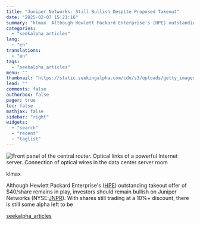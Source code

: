 ```yaml
---
title: "Juniper Networks: Still Bullish Despite Proposed Takeout"
date: "2025-02-07 15:21:16"
summary: "klmax  Although Hewlett Packard Enterprise's (HPE) outstanding takeout offer of $40/share remains in play, investors should remain bullish on Juniper Networks (NYSE:JNPR). With shares still trading at a 10%+ discount, there is still some alpha left to be"
categories:
  - "seekalpha_articles"
lang:
  - "en"
translations:
  - "en"
tags:
  - "seekalpha_articles"
menu: ""
thumbnail: "https://static.seekingalpha.com/cdn/s3/uploads/getty_images/959367650/image_959367650.jpg"
lead: ""
comments: false
authorbox: false
pager: true
toc: false
mathjax: false
sidebar: "right"
widgets:
  - "search"
  - "recent"
  - "taglist"
---
```


![Front panel of the central router. Optical links of a powerful Internet server. Connection of optical wires in the data center server room](https://static.seekingalpha.com/cdn/s3/uploads/getty_images/959367650/image_959367650.jpg?io=getty-c-w750) 



klmax





Although Hewlett Packard Enterprise's ([HPE](https://seekingalpha.com/symbol/HPE "Hewlett Packard Enterprise Company")) outstanding takeout offer of $40/share remains in play, investors should remain bullish on Juniper Networks (NYSE:[JNPR](https://seekingalpha.com/symbol/JNPR "Juniper Networks, Inc.")). With shares still trading at a 10%+ discount, there is still some alpha left to be

[seekalpha_articles](https://seekingalpha.com/article/4756006-juniper-networks-still-bullish-despite-proposed-takeout)
